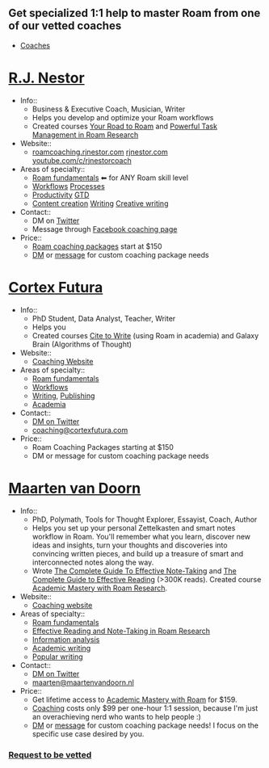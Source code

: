 ## Get specialized 1:1 help to master Roam from one of our vetted coaches
- [Coaches](./Coaches.md)
# [R.J. Nestor](<./R.J. Nestor.md>)
- Info::
    - Business & Executive Coach, Musician, Writer
    - Helps you develop and optimize your Roam workflows
    - Created courses [Your Road to Roam](https://courses.rjnestor.com/p/your-road-to-roam) and [Powerful Task Management in Roam Research](https://courses.rjnestor.com/p/powerful-task-management-in-roam-research)
- Website:: 
    - [roamcoaching.rjnestor.com](https://roamcoaching.rjnestor.com) [rjnestor.com](https://rjnestor.com) [youtube.com/c/rjnestorcoach](https://youtube.com/c/rjnestorcoach)
- Areas of specialty::
    - [Roam fundamentals](<./Roam fundamentals.md>) ⬅ for ANY Roam skill level
    - [Workflows](./Workflows.md) [Processes](./Processes.md)
    - [Productivity](./Productivity.md) [GTD](./GTD.md)
    - [Content creation](<./Content creation.md>) [Writing](./Writing.md) [Creative writing](<./Creative writing.md>)
- Contact::
    - DM on [Twitter](https://twitter.com/rjnestor)
    - Message through [Facebook coaching page](https://m.me/rjnestorcoach)
- Price::
    - [Roam coaching packages](https://roamcoaching.rjnestor.com) start at $150
    - [DM](https://twitter.com/rjnestor) or [message](https://m.me/rjnestorcoach) for custom coaching package needs
# [Cortex Futura](<./Cortex Futura.md>) 
- Info::
    - PhD Student, Data Analyst, Teacher, Writer
    - Helps you
    - Created courses [Cite to Write](https://t.co/Z95EFrEenY?amp=1) (using Roam in academia) and Galaxy Brain (Algorithms of Thought)
- Website::
    - [Coaching Website](https://learn.cortexfutura.com/p/roam-research-coaching?utm_source=roamresearch&utm_medium=graph&utm_campaign=helpgraph)
- Areas of specialty::
    - [Roam fundamentals](<./Roam fundamentals.md>)
    - [Workflows](./Workflows.md)
    - [Writing](./Writing.md), [Publishing](./Publishing.md)
    - [Academia](./Academia.md)
- Contact::
    - [DM on Twitter](https://twitter.com/cortexfutura)
    - coaching@cortexfutura.com
- Price::
    - Roam Coaching Packages starting at $150
    - DM or message for custom coaching package needs
# [Maarten van Doorn](<./Maarten van Doorn.md>)
- Info::
    - PhD, Polymath, Tools for Thought Explorer, Essayist, Coach, Author
    - Helps you set up your personal Zettelkasten and smart notes workflow in Roam. You'll remember what you learn, discover new ideas and insights, turn your thoughts and discoveries into convincing written pieces, and build up a treasure of smart and interconnected notes along the way.
    - Wrote [The Complete Guide To Effective Note-Taking](https://roambrain.com/the-complete-guide-to-effective-note-taking/) and [The Complete Guide to Effective Reading](https://maartenvandoorn.medium.com/the-complete-guide-to-effective-reading-fc1835937757) (>300K reads). Created course [Academic Mastery with Roam Research](https://www.academicmasterywithroam.com/). 
- Website::
    - [Coaching website](https://maartenvandoorn.com/roam-research-coaching/)
- Areas of specialty::
    - [Roam fundamentals](<./Roam fundamentals.md>)
    - [Effective Reading and Note-Taking in Roam Research](<./Effective Reading and Note-Taking in Roam Research.md>)
    - [Information analysis](<./Information analysis.md>)
    - [Academic writing](<./Academic writing.md>)
    - [Popular writing](<./Popular writing.md>)
- Contact::
    - [DM on Twitter](https://twitter.com/maartenvdoorn)
    - maarten@maartenvandoorn.nl
- Price::
    - Get lifetime access to [Academic Mastery with Roam](https://www.academicmasterywithroam.com/) for $159.
    - [Coaching](https://maartenvandoorn.com/roam-research-coaching/) costs only $99 per one-hour 1:1 session, because I'm just an overachieving nerd who wants to help people :)
    - [DM](https://twitter.com/maartenvdoorn) or [message](mailto:maarten@maartenvandoorn.nl) for custom coaching package needs! I focus on the specific use case desired by you.
### [Request to be vetted](https://roamresearch.typeform.com/to/g5W8uCqz)